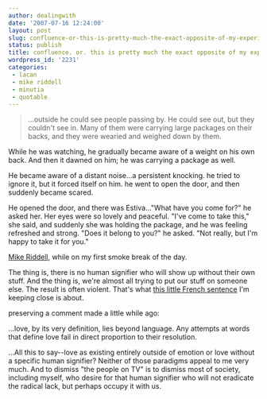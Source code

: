 ```yaml
---
author: dealingwith
date: '2007-07-16 12:24:00'
layout: post
slug: confluence-or-this-is-pretty-much-the-exact-opposite-of-my-experience
status: publish
title: confluence. or. this is pretty much the exact opposite of my experience.
wordpress_id: '2231'
categories:
 - lacan
 - mike riddell
 - minutia
 - quotable
---
```


> ...outside he could see people passing by. He could see out, but they
couldn't see in. Many of them were carrying large packages on their backs, and
they were wearied and weighed down by them.

While he was watching, he gradually became aware of a weight on his own back.
And then it dawned on him; he was carrying a package as well.

He became aware of a distant noise...a persistent knocking. he tried to ignore
it, but it forced itself on him. he went to open the door, and then suddenly
became scared.

He opened the door, and there was Estiva..."What have you come for?" he asked
her. Her eyes were so lovely and peaceful. "I've come to take this," she said,
and suddenly she was holding the package, and he was feeling refreshed and
strong. "Does it belong to you?" he asked. "Not really, but I'm happy to take
it for you."

[Mike Riddell][1], while on my first smoke break of the day.

The thing is, there is no human signifier who will show up without their own
stuff. And the thing is, we're almost all trying to put our stuff on someone
else. The result is often violent. That's what [this little French
sentence][2] I'm keeping close is about.

preserving a comment made a little while ago:

...love, by its very definition, lies beyond language. Any attempts at words
that define love fail in direct proportion to their resolution.

...All this to say--love as existing entirely outside of emotion or love
without a specific human signifier? Neither of those paradigms appeal to me
very much. And to dismiss "the people on TV" is to dismiss most of society,
including myself, who desire for that human signifier who will not eradicate
the radical lack, but perhaps occupy it with us.

   [1]: http://www.amazon.com/Alt-Spirit-Metro-M3-Mike-Riddell/dp/074593711X/ref=sr_1_1/002-4601971-5548037?ie=UTF8&s=books&qid=1184605445&sr=8-1

   [2]: http://dealingwith.livejournal.com/589935.html

